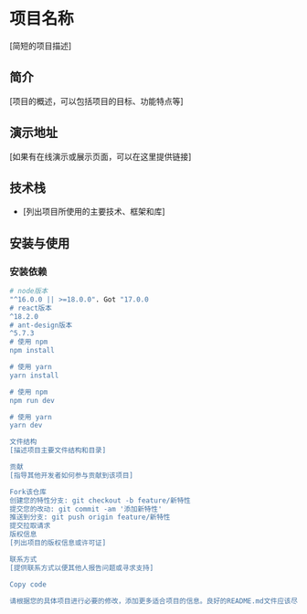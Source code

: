# 项目名称

[简短的项目描述]

## 简介

[项目的概述，可以包括项目的目标、功能特点等]

## 演示地址

[如果有在线演示或展示页面，可以在这里提供链接]

## 技术栈

- [列出项目所使用的主要技术、框架和库]

## 安装与使用

### 安装依赖

```bash
# node版本
"^16.0.0 || >=18.0.0". Got "17.0.0
# react版本
^18.2.0
# ant-design版本
^5.7.3
# 使用 npm
npm install

# 使用 yarn
yarn install

# 使用 npm
npm run dev

# 使用 yarn
yarn dev

文件结构
[描述项目主要文件结构和目录]

贡献
[指导其他开发者如何参与贡献到该项目]

Fork该仓库
创建您的特性分支: git checkout -b feature/新特性
提交您的改动: git commit -am '添加新特性'
推送到分支: git push origin feature/新特性
提交拉取请求
版权信息
[列出项目的版权信息或许可证]

联系方式
[提供联系方式以便其他人报告问题或寻求支持]

Copy code

请根据您的具体项目进行必要的修改，添加更多适合项目的信息。良好的README.md文件应该尽量详细地描述项目的特性和用法，以便其他人可以轻松了解和使用您的项目。
